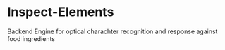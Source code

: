 # Inspect-Elements
Backend Engine for optical charachter recognition and response against food ingredients
